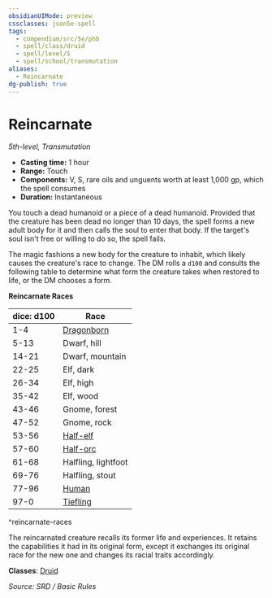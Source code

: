 ```yaml
---
obsidianUIMode: preview
cssclasses: json5e-spell
tags:
  - compendium/src/5e/phb
  - spell/class/druid
  - spell/level/5
  - spell/school/transmutation
aliases:
  - Reincarnate
dg-publish: true
---
```

# Reincarnate
*5th-level, Transmutation*  

- **Casting time:** 1 hour
- **Range:** Touch
- **Components:** V, S, rare oils and unguents worth at least 1,000 gp, which the spell consumes
- **Duration:** Instantaneous

You touch a dead humanoid or a piece of a dead humanoid. Provided that the creature has been dead no longer than 10 days, the spell forms a new adult body for it and then calls the soul to enter that body. If the target's soul isn't free or willing to do so, the spell fails.

The magic fashions a new body for the creature to inhabit, which likely causes the creature's race to change. The DM rolls a `d100` and consults the following table to determine what form the creature takes when restored to life, or the DM chooses a form.

**Reincarnate Races**

| dice: d100 | Race |
|------------|------|
| 1-4 | [Dragonborn](compendium/races/dragonborn.md) |
| 5-13 | Dwarf, hill |
| 14-21 | Dwarf, mountain |
| 22-25 | Elf, dark |
| 26-34 | Elf, high |
| 35-42 | Elf, wood |
| 43-46 | Gnome, forest |
| 47-52 | Gnome, rock |
| 53-56 | [Half-elf](compendium/races/half-elf.md) |
| 57-60 | [Half-orc](compendium/races/half-orc.md) |
| 61-68 | Halfling, lightfoot |
| 69-76 | Halfling, stout |
| 77-96 | [Human](compendium/races/human.md) |
| 97-0 | [Tiefling](compendium/races/tiefling.md) |
^reincarnate-races

The reincarnated creature recalls its former life and experiences. It retains the capabilities it had in its original form, except it exchanges its original race for the new one and changes its racial traits accordingly.

**Classes**: [Druid](DND%20Markdown/compendium/classes/Druid/druid.md)

*Source: SRD / Basic Rules*